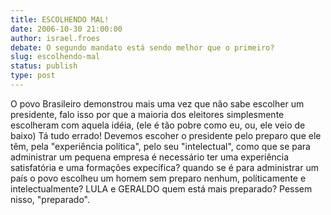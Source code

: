 ```yaml
---
title: ESCOLHENDO MAL!
date: 2006-10-30 21:00:00
author: israel.froes
debate: O segundo mandato está sendo melhor que o primeiro?
slug: escolhendo-mal
status: publish 
type: post
---
```


O povo Brasileiro demonstrou mais uma vez que não sabe escolher um presidente, falo isso por que a maioria dos eleitores simplesmente escolheram com aquela idéia, (ele é tão pobre como eu, ou, ele veio de baixo) Tá tudo errado! Devemos escoher o presidente pelo preparo que ele têm, pela "experiência política", pelo seu "intelectual", como que se para administrar um pequena empresa é necessário ter uma experiência satisfatória e uma formações expecífica? quando se é para administrar um país o povo escolheu um homem sem preparo nenhum, políticamente e intelectualmente? LULA e GERALDO quem está mais preparado? Pessem nisso, "preparado".
